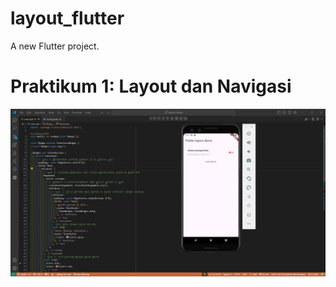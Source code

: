 # layout_flutter

A new Flutter project.

# Praktikum 1: Layout dan Navigasi
![Screenshot layout_flutter](assets/praktikum1.png)
